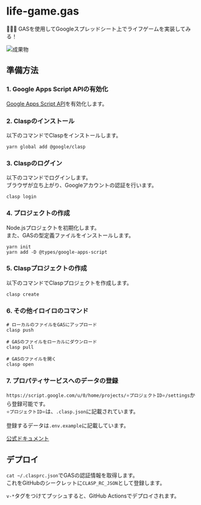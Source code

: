 # life-game.gas

🪫🪫🪫 GASを使用してGoogleスプレッドシート上でライフゲームを実装してみる！  

![成果物](./docs/images/fruit.gif)  

## 準備方法

### 1. Google Apps Script APIの有効化

[Google Apps Script API](https://script.google.com/home/usersettings)を有効化します。  

### 2. Claspのインストール

以下のコマンドでClaspをインストールします。  

```shell
yarn global add @google/clasp
```

### 3. Claspのログイン

以下のコマンドでログインします。  
ブラウザが立ち上がり、Googleアカウントの認証を行います。  

```shell
clasp login
```

### 4. プロジェクトの作成

Node.jsプロジェクトを初期化します。  
また、GASの型定義ファイルをインストールします。  

```shell
yarn init
yarn add -D @types/google-apps-script
```

### 5. Claspプロジェクトの作成

以下のコマンドでClaspプロジェクトを作成します。  

```shell
clasp create
```

### 6. その他イロイロのコマンド

```shell
# ローカルのファイルをGASにアップロード
clasp push

# GASのファイルをローカルにダウンロード
clasp pull

# GASのファイルを開く
clasp open
```

### 7. プロパティサービスへのデータの登録

`https://script.google.com/u/0/home/projects/⭐️プロジェクトID⭐️/settings`から登録可能です。  
`⭐️プロジェクトID⭐️`は、`.clasp.json`に記載されています。  

登録するデータは`.env.example`に記載しています。  

[公式ドキュメント](https://developers.google.com/apps-script/guides/properties?hl=ja)  

## デプロイ

`cat ~/.clasprc.json`でGASの認証情報を取得します。  
これをGitHubのシークレットに`CLASP_RC_JSON`として登録します。  

`v-*`タグをつけてプッシュすると、GitHub Actionsでデプロイされます。  
